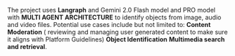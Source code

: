 The project uses **Langraph** and Gemini 2.0 Flash model and PRO model with **MULTI AGENT ARCHITECTURE** to identify objects from image, audio and video files.
Potential use cases include but not limited to:
**Content Moderation** ( reviewing and managing user generated content to make sure it aligns with Platform Guidelines)
**Object Identification**
**Multimedia search and retrieval**.

